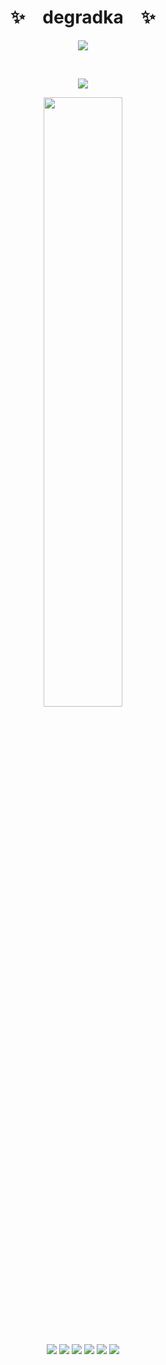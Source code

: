 <p align="center">
    <h1 align="center">✨&emsp;degradka&emsp;✨</h1>
</p>
<p align="center">
  <img src="https://readme-typing-svg.herokuapp.com?font=Fira+Code&pause=1000&color=dd5577&center=true&random=false&width=360&lines=Ayyyyyyyyyyyyyyyy;Greetings%2C+my+fellow+mad+lads!;Have+a+look+around!">
</p>
<br>
<p align="center">
    <img src="https://komarev.com/ghpvc/?username=degradka&color=dd5577&style=for-the-badge">
</p>
<p align="center">
    <a href="https://github.com/degradka"><img width="50%" src="https://github-readme-stats.vercel.app/api?username=degradka&theme=radical"></a>
</p>
<br>
<p align="center">
    <img src="https://img.shields.io/badge/C-00599C?style=for-the-badge&logo=c&logoColor=white">
    <img src="https://img.shields.io/badge/Rust-black?style=for-the-badge&logo=rust&logoColor=#E57324">
    <img src="https://img.shields.io/badge/C%2B%2B-00599C?style=for-the-badge&logo=c%2B%2B&logoColor=white">
    <img src="https://img.shields.io/badge/Python-FFD43B?style=for-the-badge&logo=python&logoColor=blue">
    <img src="https://img.shields.io/badge/JavaScript-323330?style=for-the-badge&logo=javascript&logoColor=F7DF1E">
    <img src="https://img.shields.io/badge/C%23-239120?style=for-the-badge&logo=csharp&logoColor=white">
</p>
